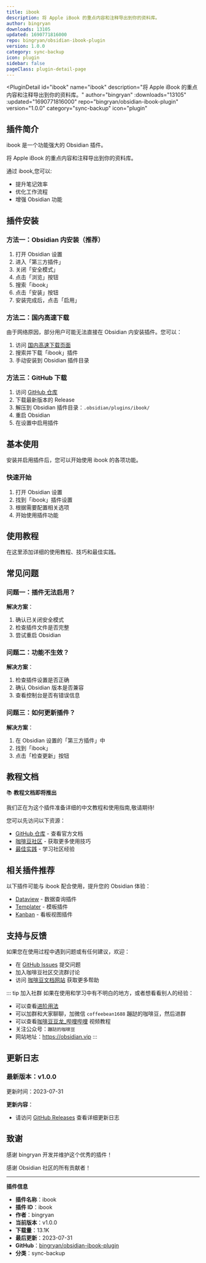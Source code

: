 ```yaml
---
title: ibook
description: 将 Apple iBook 的重点内容和注释导出到你的资料库。
author: bingryan
downloads: 13105
updated: 1690771816000
repo: bingryan/obsidian-ibook-plugin
version: 1.0.0
category: sync-backup
icon: plugin
sidebar: false
pageClass: plugin-detail-page
---
```


<PluginDetail
  id="ibook"
  name="ibook"
  description="将 Apple iBook 的重点内容和注释导出到你的资料库。"
  author="bingryan"
  :downloads="13105"
  :updated="1690771816000"
  repo="bingryan/obsidian-ibook-plugin"
  version="1.0.0"
  category="sync-backup"
  icon="plugin"
>

<!-- AUTO_GENERATED_START -->
## 插件简介

ibook 是一个功能强大的 Obsidian 插件。

将 Apple iBook 的重点内容和注释导出到你的资料库。

通过 ibook,您可以:

- 提升笔记效率
- 优化工作流程
- 增强 Obsidian 功能

<!-- AUTO_GENERATED_END -->

<!-- AUTO_GENERATED_START -->
## 插件安装

### 方法一：Obsidian 内安装（推荐）

1. 打开 Obsidian 设置
2. 进入「第三方插件」
3. 关闭「安全模式」
4. 点击「浏览」按钮
5. 搜索「ibook」
6. 点击「安装」按钮
7. 安装完成后，点击「启用」

### 方法二：国内高速下载

由于网络原因，部分用户可能无法直接在 Obsidian 内安装插件。您可以：

1. 访问 [国内高速下载页面](/zh/documentation/obsidian-plugins-download.html)
2. 搜索并下载「ibook」插件
3. 手动安装到 Obsidian 插件目录

### 方法三：GitHub 下载

1. 访问 [GitHub 仓库](https://github.com/bingryan/obsidian-ibook-plugin)
2. 下载最新版本的 Release
3. 解压到 Obsidian 插件目录：`.obsidian/plugins/ibook/`
4. 重启 Obsidian
5. 在设置中启用插件

## 基本使用

安装并启用插件后，您可以开始使用 ibook 的各项功能。

### 快速开始

1. 打开 Obsidian 设置
2. 找到「ibook」插件设置
3. 根据需要配置相关选项
4. 开始使用插件功能

<!-- AUTO_GENERATED_END -->

<!-- CUSTOM_CONTENT_START:tutorial -->
## 使用教程

在这里添加详细的使用教程、技巧和最佳实践。

<!-- CUSTOM_CONTENT_END:tutorial -->

<!-- SHARED_CONTENT_START -->
## 常见问题

### 问题一：插件无法启用？

**解决方案**：
1. 确认已关闭安全模式
2. 检查插件文件是否完整
3. 尝试重启 Obsidian

### 问题二：功能不生效？

**解决方案**：
1. 检查插件设置是否正确
2. 确认 Obsidian 版本是否兼容
3. 查看控制台是否有错误信息

### 问题三：如何更新插件？

**解决方案**：
1. 在 Obsidian 设置的「第三方插件」中
2. 找到「ibook」
3. 点击「检查更新」按钮

## 教程文档

📚 **教程文档即将推出**

我们正在为这个插件准备详细的中文教程和使用指南,敬请期待!

您可以先访问以下资源：
- [GitHub 仓库](https://github.com/bingryan/obsidian-ibook-plugin) - 查看官方文档
- [咖啡豆社区](/zh/bases/) - 获取更多使用技巧
- [最佳实践](/zh/best-practices/) - 学习社区经验

## 相关插件推荐

以下插件可能与 ibook 配合使用，提升您的 Obsidian 体验：

- [Dataview](/zh/plugins/dataview.html) - 数据查询插件
- [Templater](/zh/plugins/templater-obsidian.html) - 模板插件
- [Kanban](/zh/plugins/obsidian-kanban.html) - 看板视图插件

## 支持与反馈

如果您在使用过程中遇到问题或有任何建议，欢迎：

- 在 [GitHub Issues](https://github.com/bingryan/obsidian-ibook-plugin/issues) 提交问题
- 加入咖啡豆社区交流群讨论
- 访问 [咖啡豆文档网站](https://obsidian.vip) 获取更多帮助

::: tip 加入社群
如果在使用和学习中有不明白的地方，或者想看看别人的经验：
- 可以查看[进阶用法](/zh/advanced)
- 可以加群和大家聊聊，加微信 `coffeebean1688` 蹦跶的咖啡豆，然后进群
- 可以查看[咖啡豆豆龙_哔哩哔哩](https://space.bilibili.com/618777356) 视频教程
- 关注公众号：`蹦跶的咖啡豆`
- 网站地址：https://obsidian.vip
:::
<!-- SHARED_CONTENT_END -->

<!-- AUTO_GENERATED_START -->
## 更新日志

### 最新版本：v1.0.0

更新时间：2023-07-31

**更新内容**：
- 请访问 [GitHub Releases](https://github.com/bingryan/obsidian-ibook-plugin/releases) 查看详细更新日志

## 致谢

感谢 bingryan 开发并维护这个优秀的插件！

感谢 Obsidian 社区的所有贡献者！

---

**插件信息**
- **插件名称**：ibook
- **插件 ID**：ibook
- **作者**：bingryan
- **当前版本**：v1.0.0
- **下载量**：13.1K
- **最后更新**：2023-07-31
- **GitHub**：[bingryan/obsidian-ibook-plugin](https://github.com/bingryan/obsidian-ibook-plugin)
- **分类**：sync-backup
<!-- AUTO_GENERATED_END -->

</PluginDetail>

